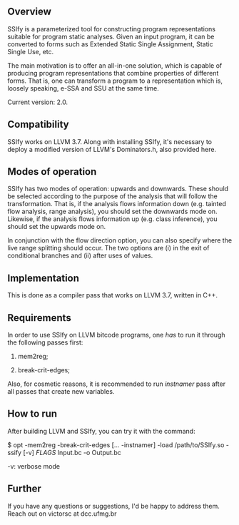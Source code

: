 ## Overview
SSIfy is a parameterized tool for constructing program representations suitable for program static analyses. Given an input program, it can be converted to forms such as Extended Static Single Assignment, Static Single Use, etc.

The main motivation is to offer an all-in-one solution, which is capable of producing program representations that combine properties of different forms. That is, one can transform a program to a representation which is, loosely speaking, e-SSA and SSU at the same time.

Current version: 2.0.

## Compatibility

SSIfy works on LLVM 3.7. Along with installing SSIfy, it's necessary to deploy a modified version of LLVM's Dominators.h, also provided here.

## Modes of operation

SSIfy has two modes of operation: upwards and downwards. These should be selected according to the purpose of the analysis that will follow the transformation. That is, if the analysis flows information down (e.g. tainted flow analysis, range analysis), you should set the downwards mode on. Likewise, if the analysis flows information up (e.g. class inference), you should set the upwards mode on.

In conjunction with the flow direction option, you can also specify where the live range splitting should occur. The two options are (i) in the exit of conditional branches and (ii) after uses of values.

## Implementation
This is done as a compiler pass that works on LLVM 3.7, written in C++.

## Requirements
In order to use SSIfy on LLVM bitcode programs, one _has_ to run it through the following passes first:

1. mem2reg;

2. break-crit-edges;

Also, for cosmetic reasons, it is recommended to run _instnamer_ pass after all passes that create new variables.

## How to run
After building LLVM and SSIfy, you can try it with the command:

$ opt -mem2reg -break-crit-edges [... -instnamer] -load /path/to/SSIfy.so -ssify [-v] _FLAGS_ Input.bc -o Output.bc

-v: verbose mode

## Further

If you have any questions or suggestions, I'd be happy to address them. Reach out on victorsc at dcc.ufmg.br
